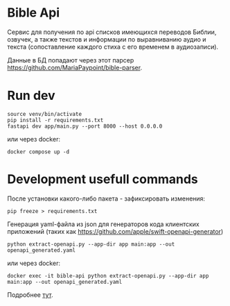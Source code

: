 # Bible Api

Сервис для получения по api списков имеющихся переводов Библии, озвучек, а также текстов и информации по выравниванию аудио и текста (сопоставление каждого стиха с его временем в аудиозаписи).

Данные в БД попадают через этот парсер https://github.com/MariaPaypoint/bible-parser.

# Run dev
```
source venv/bin/activate
pip install -r requirements.txt
fastapi dev app/main.py --port 8000 --host 0.0.0.0
```

или через docker:
```
docker compose up -d
```

# Development usefull commands

После установки какого-либо пакета - зафиксировать изменения:
```
pip freeze > requirements.txt
```

Генерация yaml-файла из json для генераторов кода клиентских приложений (таких как https://github.com/apple/swift-openapi-generator)
```
python extract-openapi.py --app-dir app main:app --out openapi_generated.yaml
```

или через docker:
```
docker exec -it bible-api python extract-openapi.py --app-dir app main:app --out openapi_generated.yaml
```

Подробнее [тут](https://www.doctave.com/blog/python-export-fastapi-openapi-spec).


